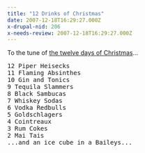 ```yaml
---
title: "12 Drinks of Christmas"
date: 2007-12-18T16:29:27.000Z
x-drupal-nid: 206
x-needs-review: 2007-12-18T16:29:27.000Z
---
```

To the tune of [the twelve days of Christmas](http://www.carols.org.uk/the_twelve_days_of_christmas.htm)...

<pre>12 Piper Heisecks
11 Flaming Absinthes
10 Gin and Tonics
9 Tequila Slammers
8 Black Sambucas
7 Whiskey Sodas
6 Vodka Redbulls
5 Goldschlagers
4 Cointreaux
3 Rum Cokes
2 Mai Tais
...and an ice cube in a Baileys...
</pre>